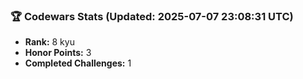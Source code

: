 ### 🏆 Codewars Stats (Updated: 2025-07-07 23:08:31 UTC)

- **Rank:** 8 kyu
- **Honor Points:** 3
- **Completed Challenges:** 1
